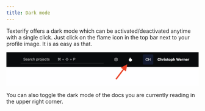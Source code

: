 ```yaml
---
title: Dark mode
---
```


Texterify offers a dark mode which can be activated/deactivated anytime with a single click. Just click on the flame icon in the top bar next to your profile image. It is as easy as that.

![Activate dark mode](/img/advanced/dark_mode.png)

You can also toggle the dark mode of the docs you are currently reading in the upper right corner.
